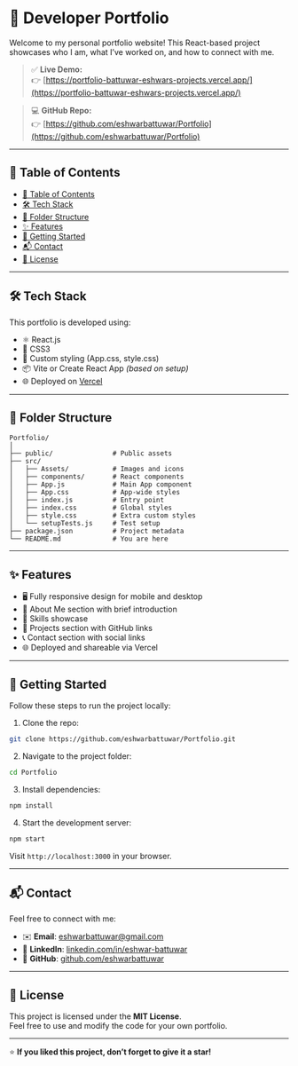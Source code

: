 
# 🚀 Developer Portfolio

Welcome to my personal portfolio website! This React-based project showcases who I am, what I’ve worked on, and how to connect with me.

> ✅ **Live Demo:**  
👉 [https://portfolio-battuwar-eshwars-projects.vercel.app/](https://portfolio-battuwar-eshwars-projects.vercel.app/)

> 💻 **GitHub Repo:**  
👉 [https://github.com/eshwarbattuwar/Portfolio](https://github.com/eshwarbattuwar/Portfolio)

---

## 📌 Table of Contents

- [📌 Table of Contents](#-table-of-contents)
- [🛠️ Tech Stack](#️-tech-stack)
- [📁 Folder Structure](#-folder-structure)
- [✨ Features](#-features)
- [🚀 Getting Started](#-getting-started)
- [📬 Contact](#-contact)
- [📄 License](#-license)

---

## 🛠️ Tech Stack

This portfolio is developed using:

- ⚛️ React.js
- 🎨 CSS3
- 💅 Custom styling (App.css, style.css)
- 📦 Vite or Create React App *(based on setup)*
- 🌐 Deployed on [Vercel](https://vercel.com/)

---

## 📁 Folder Structure

```
Portfolio/
│
├── public/               # Public assets
├── src/
│   ├── Assets/           # Images and icons
│   ├── components/       # React components
│   ├── App.js            # Main App component
│   ├── App.css           # App-wide styles
│   ├── index.js          # Entry point
│   ├── index.css         # Global styles
│   ├── style.css         # Extra custom styles
│   └── setupTests.js     # Test setup
├── package.json          # Project metadata
└── README.md             # You are here
```

---

## ✨ Features

- 🖥️ Fully responsive design for mobile and desktop
- 🧑 About Me section with brief introduction
- 🧰 Skills showcase
- 📂 Projects section with GitHub links
- 📞 Contact section with social links
- 🌐 Deployed and shareable via Vercel

---


## 🚀 Getting Started

Follow these steps to run the project locally:

1. Clone the repo:

```bash
git clone https://github.com/eshwarbattuwar/Portfolio.git
```

2. Navigate to the project folder:

```bash
cd Portfolio
```

3. Install dependencies:

```bash
npm install
```

4. Start the development server:

```bash
npm start
```

Visit `http://localhost:3000` in your browser.

---

## 📬 Contact

Feel free to connect with me:

- ✉️ **Email**: eshwarbattuwar@gmail.com  
- 💼 **LinkedIn**: [linkedin.com/in/eshwar-battuwar](https://linkedin.com/in/eshwar-battuwar)  
- 🐙 **GitHub**: [github.com/eshwarbattuwar](https://github.com/eshwarbattuwar)

---

## 📄 License

This project is licensed under the **MIT License**.  
Feel free to use and modify the code for your own portfolio.

---

⭐ **If you liked this project, don’t forget to give it a star!**
